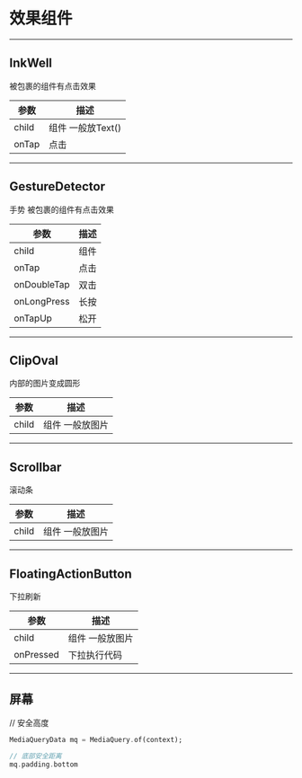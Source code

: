 # 效果组件


---
## InkWell

被包裹的组件有点击效果


| 参数         | 描述            |
|------------|---------------|
| child      | 组件 一般放Text()  |
| onTap      | 点击            |

---
## GestureDetector

手势 被包裹的组件有点击效果


| 参数          | 描述  |
|-------------|-----|
| child       | 组件  |
| onTap       | 点击  |
| onDoubleTap | 双击  |
| onLongPress | 长按  |
| onTapUp     | 松开  |

---
## ClipOval

内部的图片变成圆形


| 参数         | 描述        |
|------------|-----------|
| child      | 组件 一般放图片  |

---
## Scrollbar

滚动条

| 参数         | 描述        |
|------------|-----------|
| child      | 组件 一般放图片  |

---
## FloatingActionButton

下拉刷新


| 参数            | 描述       |
|---------------|----------|
| child         | 组件 一般放图片 |
| onPressed     | 下拉执行代码   |

---
## 屏幕

// 安全高度
```dart
MediaQueryData mq = MediaQuery.of(context);
```


```dart
// 底部安全距离
mq.padding.bottom
```

